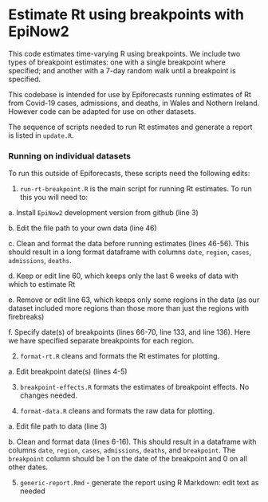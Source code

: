 # Estimate Rt using breakpoints with EpiNow2

This code estimates time-varying R using breakpoints. We include two types of breakpoint estimates: one with a single breakpoint where specified; and another with a 7-day random walk until a breakpoint is specified.

This codebase is intended for use by Epiforecasts running estimates of Rt from Covid-19 cases, admissions, and deaths, in Wales and Nothern Ireland. However code can be adapted for use on other datasets.

The sequence of scripts needed to run Rt estimates and generate a report is listed in `update.R`.

### Running on individual datasets
To run this outside of Epiforecasts, these scripts need the following edits:

  1.	`run-rt-breakpoint.R` is the main script for running Rt estimates. To run this you will need to:

   a.	Install `EpiNow2` development version from github (line 3)

   b.	Edit the file path to your own data (line 46)

   c. Clean and format the data before running estimates (lines 46-56). This should result in a long format dataframe with columns `date`, `region`, `cases`, `admissions`, `deaths`.

   d. Keep or edit line 60, which keeps only the last 6 weeks of data with which to estimate Rt

   e.	Remove or edit line 63, which keeps only some regions in the data (as our dataset included more regions than those more than just the regions with firebreaks)

   f. Specify date(s) of breakpoints (lines 66-70, line 133, and line 136). Here we have specified separate breakpoints for each region.

  2.	`format-rt.R` cleans and formats the Rt estimates for plotting.

   a.	Edit breakpoint date(s) (lines 4-5)

  3.	`breakpoint-effects.R` formats the estimates of breakpoint effects. No changes needed.

  4.	`format-data.R` cleans and formats the raw data for plotting.

   a.	Edit file path to data (line 3)

   b.	Clean and format data (lines 6-16). This should result in a dataframe with columns `date`, `region`, `cases`, `admissions`, `deaths`, and `breakpoint`. The `breakpoint` column should be 1 on the date of the breakpoint and 0 on all other dates.

  5.	`generic-report.Rmd` - generate the report using R Markdown: edit text as needed
